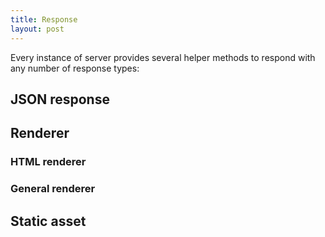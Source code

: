 ```yaml
---
title: Response
layout: post
---
```


Every instance of server provides several helper methods to respond with any number of response types:

## JSON response

## Renderer

### HTML renderer

### General renderer

## Static asset

